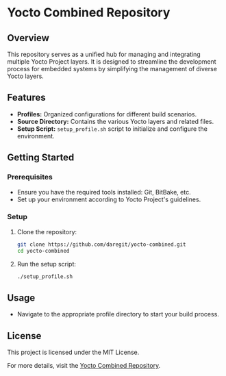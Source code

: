 # Yocto Combined Repository

## Overview
This repository serves as a unified hub for managing and integrating multiple Yocto Project layers. It is designed to streamline the development process for embedded systems by simplifying the management of diverse Yocto layers.

## Features
- **Profiles:** Organized configurations for different build scenarios.
- **Source Directory:** Contains the various Yocto layers and related files.
- **Setup Script:** `setup_profile.sh` script to initialize and configure the environment.

## Getting Started
### Prerequisites
- Ensure you have the required tools installed: Git, BitBake, etc.
- Set up your environment according to Yocto Project's guidelines.

### Setup
1. Clone the repository:
    ```bash
    git clone https://github.com/daregit/yocto-combined.git
    cd yocto-combined
    ```
2. Run the setup script:
    ```bash
    ./setup_profile.sh
    ```

## Usage
- Navigate to the appropriate profile directory to start your build process.

## License
This project is licensed under the MIT License.

For more details, visit the [Yocto Combined Repository](https://github.com/daregit/yocto-combined/tree/main).
